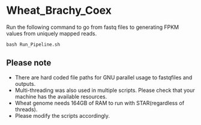 # Wheat_Brachy_Coex
Run the following command to go from fastq files to generating FPKM values from uniquely mapped reads. 

```
bash Run_Pipeline.sh
```
## Please note
* There are hard coded file paths for GNU parallel usage to fastqfiles and outputs.
* Multi-threading was also used in multiple scripts. Please check that your machine has the available resources.
* Wheat genome needs 164GB of RAM to run with STAR(regardless of threads).
* Please modify the scripts accordingly.

